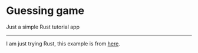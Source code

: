 # Guessing game
Just a simple Rust tutorial app

------------

I am just trying Rust, this example is from [here](http://doc.rust-lang.org/book/guessing-game.html).
